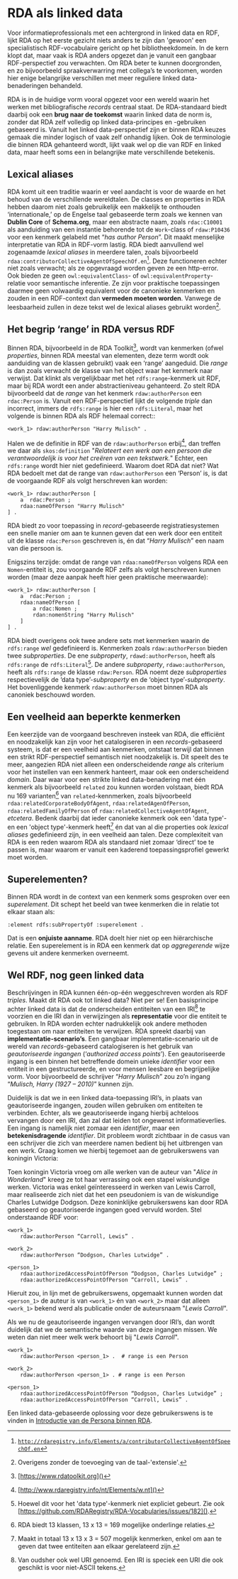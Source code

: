 # RDA als linked data

Voor informatieprofessionals met een achtergrond in linked data en RDF, lijkt RDA op het eerste gezicht niets anders te zijn dan 'gewoon' een specialistisch RDF-vocabulaire gericht op het bibliotheekdomein. In de kern klopt dat, maar vaak is RDA anders opgezet dan je vanuit een gangbaar RDF-perspectief zou verwachten. Om RDA beter te kunnen doorgronden, en zo bijvoorbeeld spraakverwarring met collega’s te voorkomen, worden hier enige belangrijke verschillen met meer reguliere linked data-benaderingen behandeld.

RDA is in de huidige vorm vooral opgezet voor een wereld waarin het werken met bibliografische *records* centraal staat. De RDA-standaard biedt daarbij ook een **brug naar de toekomst** waarin linked data de norm is, zonder dat RDA zelf volledig op linked data-principes en -gebruiken gebaseerd is. Vanuit het linked data-perspectief zijn er binnen RDA keuzes gemaak die minder logisch of vaak zelf onhandig lijken. Ook de terminologie die binnen RDA gehanteerd wordt, lijkt vaak wel op die van RDF en linked data, maar heeft soms een in belangrijke mate verschillende betekenis.

## Lexical aliases
RDA komt uit een traditie waarin er veel aandacht is voor de waarde en het behoud van de verschillende wereldtalen. De classes en properties in RDA hebben daarom niet zoals gebruikelijk een makkelijk te onthouden ‘internationale,’ op de Engelse taal gebaseerde term zoals we kennen van **Dublin Core** of **Schema.org**, maar een abstracte naam, zoals `rdac:C10001` als aanduiding van een instantie behorende tot de `Work`-class of `rdaw:P10436` voor een kenmerk gelabeld met “*has author Person*”. Dit maakt menselijke interpretatie van RDA in RDF-vorm lastig. RDA biedt aanvullend wel zogenaamde *lexical aliases* in meerdere talen, zoals bijvoorbeeld `rdaa:contributorCollectiveAgentOfSpeechOf.en`[^1]. Deze functioneren echter niet zoals verwacht; als ze opgevraagd worden geven ze een http-error. Ook bieden ze geen `owl:equivalentClass`- of `owl:equivalentProperty`-relatie voor semantische inferentie. Ze zijn voor praktische toepassingen daarmee geen volwaardig equivalent voor de canonieke kenmerken en zouden in een RDF-context dan **vermeden moeten worden**. Vanwege de leesbaarheid zullen in deze tekst wel de lexical aliases gebruikt worden[^2].

## Het begrip ‘range’ in RDA versus RDF
Binnen RDA, bijvoorbeeld in de RDA Toolkit[^3], wordt van kenmerken (ofwel *properties*, binnen RDA meestal van elementen, deze term wordt ook aanduiding van de klassen gebruikt) vaak een ‘range’ aangeduid. Die *range* is dan zoals verwacht de klasse van het object waar het kenmerk naar verwijst. Dat klinkt als vergelijkbaar met het `rdfs:range`-kenmerk uit RDF, maar bij RDA wordt een ander abstractieniveau gehanteerd. Zo stelt RDA bijvoorbeeld dat de *range* van het kenmerk `rdaw:authorPerson` een `rdac:Person` is. Vanuit een RDF-perspectief lijkt de volgende *triple* dan incorrect, immers de `rdfs:range` is hier een `rdfs:Literal`, maar het volgende is binnen RDA als RDF helemaal correct::

	<work_1> rdaw:authorPerson "Harry Mulisch" .

Halen we de definitie in RDF van de `rdaw:authorPerson` erbij[^4], dan treffen we daar als `skos:definition` "*Relateert een werk aan een persoon die verantwoordelijk is voor het creëren van een tekstwerk.*" Echter, een `rdfs:range` wordt hier niet gedefinieerd. Waarom doet RDA dat niet? Wat RDA bedoelt met dat de range van `rdaw:authorPerson` een ‘Person’ is, is dat de voorgaande RDF als volgt herschreven kan worden:

	<work_1> rdaw:authorPerson [
		a  rdac:Person ;
		rdaa:nameOfPerson "Harry Mulisch" 
	] .

RDA biedt zo voor toepassing in *record*-gebaseerde registratiesystemen een snelle manier om aan te kunnen geven dat een werk door een entiteit uit de klasse `rdac:Person` geschreven is, én dat “*Harry Mulisch*” een naam van die persoon is.

Enigszins terzijde: omdat de range van `rdaa:nameOfPerson` volgens RDA een `Nomen`-entiteit is, zou voorgaande RDF zelfs als volgt herschreven kunnen worden (maar deze aanpak heeft hier geen praktische meerwaarde):

	<work_1> rdaw:authorPerson [
		a  rdac:Person ;
		rdaa:nameOfPerson [
			a rdac:Nomen ;
			rdan:nomenString "Harry Mulisch" 
		]
	] .

RDA biedt overigens ook twee andere sets met kenmerken waarin de `rdfs:range` *wel* gedefinieerd is. Kenmerken zoals `rdaw:authorPerson` bieden twee *subproperties*. De ene *subproperty*, `rdawd:authorPerson`, heeft als `rdfs:range` de `rdfs:Literal`[^5]. De andere *subproperty*, `rdawo:authorPerson`, heeft als `rdfs:range` de klasse `rdaw:Person`. RDA noemt deze *subproperties* respectievelijk de ‘data type’-*subproperty* en de ‘object type’-*subproperty*. Het bovenliggende kenmerk `rdaw:authorPerson` moet binnen RDA als canoniek beschouwd worden.

## Een veelheid aan beperkte kenmerken 
Een keerzijde van de voorgaand beschreven insteek van RDA, die efficiënt en noodzakelijk kan zijn voor het catalogiseren in een *records*-gebaseerd systeem, is dat er een veelheid aan kenmerken, ontstaat terwijl dat binnen een strikt RDF-perspectief semantisch niet noodzakelijk is. Dit speelt des te meer, aangezien RDA niet alleen een onderscheidende *range* als criterium voor het instellen van een kenmerk hanteert, maar ook een onderscheidend *domain*. Daar waar voor een strikte linked data-benadering met één kenmerk als bijvoorbeeld `related` zou kunnen worden volstaan, biedt RDA nu 169 varianten[^6] van `related`-kennmerken, zoals bijvoorbeeld `rdaa:relatedCorporateBodyOfAgent`, `rdaa:relatedAgenOfPerson`, `rdaa:relatedFamilyOfPerson` of `rdaa:relatedCollectiveAgentOfAgent`,  *etcetera*. Bedenk daarbij dat ieder canonieke kenmerk ook een 'data type'- en een 'object type'-kenmerk heeft[^7] én dat van al die properties ook *lexical aliases* gedefinieerd zijn, in een veelheid aan talen.
Deze complexiteit van RDA is een reden waarom RDA als standaard niet zomaar ‘direct’ toe te passen is, maar waarom er vanuit een kaderend toepassingsprofiel gewerkt moet worden.
 
## Superelementen?
Binnen RDA wordt in de context van een kenmerk soms gesproken over een *superelement*. Dit schept het beeld van twee kenmerken die in relatie tot elkaar staan als:

	:element rdfs:subPropertyOf :superelement .
	
Dat is een **onjuiste aanname**. RDA doelt hier niet op een hiërarchische relatie. Een superelement is in RDA een kenmerk dat op *aggregerende* wijze gevens uit andere kenmerken overneemt.
 
 
## Wel RDF, nog geen linked data
Beschrijvingen in RDA kunnen één-op-één weggeschreven worden als RDF *triples*. Maakt dit RDA ook tot linked data? Niet per se! Een basisprincipe achter linked data is dat de onderscheiden entiteiten van een IRI[^8] te voorzien en die IRI dan in verwijzingen als **representatie** voor die entiteit te gebruiken. In RDA worden echter nadrukkelijk ook andere methoden toegestaan om naar entiteiten te verwijzen. RDA spreekt daarbij van **implementatie-scenario’s**. Een gangbaar implementatie-scenario uit de wereld van *records*-gebaseerd catalogiseren is het gebruik van *geautoriseerde ingangen* (‘*authorized access points*’). Een geautoriseerde ingang is een binnen het betreffende domein unieke *identifier* voor een entiteit in een gestructureerde, en voor mensen leesbare en begrijpelijke vorm. Voor bijvoorbeeld de schrijver “*Harry Mulisch*” zou zo’n ingang  “*Mulisch, Harry (1927 – 2010)*” kunnen zijn.

Duidelijk is dat we in een linked data-toepassing IRI’s, in plaats van geautoriseerde ingangen, zouden willen gebruiken om entiteiten te verbinden. Echter, als we geautoriseerde ingang hierbij achteloos vervangen door een IRI, dan zal dat leiden tot ongewenst informatieverlies. Een ingang is namelijk niet zomaar een *identifier*, maar een **betekenisdragende** *identifier*.
Dit probleem wordt zichtbaar in de casus van een schrijver die zich van meerdere namen bedient bij het uitbrengen van een werk. Graag komen we hierbij tegemoet aan de gebruikerswens van koningin Victoria:

Toen koningin Victoria vroeg om alle werken van de auteur van "*Alice in Wonderland*" kreeg ze tot haar verrassing ook een stapel wiskundige werken. Victoria was enkel geïnteresseerd in werken van Lewis Carroll, maar realiseerde zich niet dat het een pseudoniem is van de wiskundige Charles Lutwidge Dodgson. Deze koninklijke gebruikerswens kan door RDA gebaseerd op geautoriseerde ingangen goed vervuld worden. Stel onderstaande RDF voor:

	<work_1>
		rdaw:authorPerson “Carroll, Lewis” .

	<work_2>
		rdaw:authorPerson “Dodgson, Charles Lutwidge” .

	<person_1>
		rdaa:authorizedAccessPointOfPerson “Dodgson, Charles Lutwidge” ;
		rdaa:authorizedAccessPointOfPerson “Carroll, Lewis” .
	
Hieruit zou, in lijn met de gebruikerswens, opgemaakt kunnen worden dat `<person_1>` de auteur is van `<work_1>` én van `<work_2>` maar dat alleen `<work_1>` bekend werd als publicatie onder de auteursnaam "*Lewis Carroll*". 

Als we nu de geautoriseerde ingangen vervangen door IRI’s, dan wordt duidelijk dat we de semantische waarde van deze ingangen missen. We weten dan niet meer welk werk behoort bij "*Lewis Carroll*".

	<work_1>
		rdaw:authorPerson <person_1> .	# range is een Person

	<work_2>
		rdaw:authorPerson <person_1> . # range is een Person

	<person_1>
		rdaa:authorizedAccessPointOfPerson “Dodgson, Charles Lutwidge” ;
		rdaa:authorizedAccessPointOfPerson “Carroll, Lewis” .


Een linked data-gebaseerde oplossing voor deze gebruikerswens is te vinden in [Introductie van de Persona binnen RDA](../Persona_in_RDA.md).


[^1]: [`http://rdaregistry.info/Elements/a/contributorCollectiveAgentOfSpeechOf.en`](http://rdaregistry.info/Elements/a/contributorCollectiveAgentOfSpeechOf.en)
[^2]: Overigens zonder de toevoeging van de taal-'extensie'.
[^3]: [https://www.rdatoolkit.org]()
[^4]: [http://www.rdaregistry.info/nt/Elements/w.nt]()
[^5]: Hoewel dit voor het 'data type'-kenmerk niet expliciet gebeurt. Zie ook [https://github.com/RDARegistry/RDA-Vocabularies/issues/182]().
[^6]: RDA biedt 13 klassen, 13 x 13 = 169 mogelijke onderlinge relaties.
[^7]: Maakt in totaal 13 x 13 x 3 = 507 mogelijk kenmerken, enkel om aan te geven dat twee entiteiten aan elkaar gerelateerd zijn.
[^8]: Van oudsher ook wel URI genoemd. Een IRI is speciek een URI die ook geschikt is voor niet-ASCII tekens.
